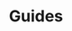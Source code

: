 ---
title: Guides
description: Open source program management best practices for organizations
weight: 10
---